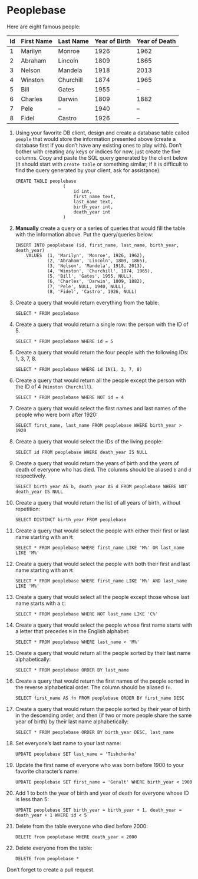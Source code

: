 # Peoplebase

Here are eight famous people: 

| Id | First Name | Last Name | Year of Birth | Year of Death |
|----|------------|-----------|---------------|---------------|
| 1  | Marilyn    | Monroe    | 1926          | 1962          |
| 2  | Abraham    | Lincoln   | 1809          | 1865          |
| 3  | Nelson     | Mandela   | 1918          | 2013          |
| 4  | Winston    | Churchill | 1874          | 1965          |
| 5  | Bill       | Gates     | 1955          | –             |
| 6  | Charles    | Darwin    | 1809          | 1882          |
| 7  | Pele       | –         | 1940          | –             |
| 8  | Fidel      | Castro    | 1926          | –             |

1. Using your favorite DB client, design and create a database table called `people` that would store the information presented above (create a database first if you don’t have any existing ones to play with). Don’t bother with creating any keys or indices for now, just create the five columns. Copy and paste the SQL query generated by the client below (it should start with `create table` or something similar; if it is difficult to find the query generated by your client, ask for assistance):

    ```postgresql
    CREATE TABLE peoplebase
                      (
                          id int,
                          first_name text,
                          last_name text,
                          birth_year int,
                          death_year int
                      )
    ```

2. **Manually** create a query or a series of queries that would fill the table with the information above. Put the query/queries below:

    ```postgresql
    INSERT INTO peoplebase (id, first_name, last_name, birth_year, death_year)
        VALUES  (1, 'Marilyn', 'Monroe', 1926, 1962),
                (2, 'Abraham', 'Lincoln', 1809, 1865),
                (3, 'Nelson', 'Mandela', 1918, 2013),
                (4, 'Winston', 'Churchill', 1874, 1965),
                (5, 'Bill', 'Gates', 1955, NULL),
                (6, 'Charles', 'Darwin', 1809, 1882),
                (7, 'Pele', NULL, 1940, NULL),
                (8, 'Fidel', 'Castro', 1926, NULL)
    ```

3. Create a query that would return everything from the table:

    ```postgresql
    SELECT * FROM peoplebase
    ```
    
4. Create a query that would return a single row: the person with the ID of 5.

    ```postgresql
    SELECT * FROM peoplebase WHERE id = 5
    ```

5. Create a query that would return the four people with the following IDs: 1, 3, 7, 8.

    ```postgresql
    SELECT * FROM peoplebase WHERE id IN(1, 3, 7, 8)
    ```

6. Create a query that would return all the people except the person with the ID of 4 (`Winston Churchill`).

    ```postgresql
    SELECT * FROM peoplebase WHERE NOT id = 4
    ```

7. Create a query that would select the first names and last names of the people who were born after 1920:

    ```postgresql
    SELECT first_name, last_name FROM peoplebase WHERE birth_year > 1920
    ```
    
8. Create a query that would select the IDs of the living people:

    ```postgresql
    SELECT id FROM peoplebase WHERE death_year IS NULL
    ```
    
9. Create a query that would return the years of birth and the years of death of everyone who has died. The columns should be aliased `b` and `d` respectively.

    ```postgresql
    SELECT birth_year AS b, death_year AS d FROM peoplebase WHERE NOT death_year IS NULL
    ```
    
10. Create a query that would return the list of all years of birth, without repetition:

    ```postgresql
    SELECT DISTINCT birth_year FROM peoplebase
    ```

11. Create a query that would select the people with either their first or last name starting with an `M`:

    ```postgresql
    SELECT * FROM peoplebase WHERE first_name LIKE 'M%' OR last_name LIKE 'M%'
    ```

12. Create a query that would select the people with both their first and last name starting with an `M`:

    ```postgresql
    SELECT * FROM peoplebase WHERE first_name LIKE 'M%' AND last_name LIKE 'M%'
    ```
    
13. Create a query that would select all the people except those whose last name starts with a `C`:

    ```postgresql
    SELECT * FROM peoplebase WHERE NOT last_name LIKE 'C%'
    ```
    
14. Create a query that would select the people whose first name starts with a letter that precedes `M` in the English alphabet:

    ```postgresql
    SELECT * FROM peoplebase WHERE last_name < 'M%'
    ```
    
15. Create a query that would return all the people sorted by their last name alphabetically:

    ```postgresql
    SELECT * FROM peoplebase ORDER BY last_name
    ```

16. Create a query that would return the first names of the people sorted in the reverse alphabetical order. The column should be aliased `fn`.

    ```postgresql
    SELECT first_name AS fn FROM peoplebase ORDER BY first_name DESC
    ```

17. Create a query that would return the people sorted by their year of birth in the descending order, and then (if two or more people share the same year of birth) by their last name alphabetically:

    ```postgresql
    SELECT * FROM peoplebase ORDER BY birth_year DESC, last_name
    ```
    
18. Set everyone’s last name to your last name:

    ```postgresql
    UPDATE peoplebase SET last_name = 'Tishchenko'
    ```
    
19. Update the first name of everyone who was born before 1900 to your favorite character’s name:

    ```postgresql
    UPDATE peoplebase SET first_name = 'Geralt' WHERE birth_year < 1900
    ```
    
20. Add 1 to both the year of birth and year of death for everyone whose ID is less than 5:

    ```postgresql
    UPDATE peoplebase SET birth_year = birth_year + 1, death_year = death_year + 1 WHERE id < 5
    ```

21. Delete from the table everyone who died before 2000:

    ```postgresql
    DELETE from peoplebase WHERE death_year < 2000
    ```

22. Delete everyone from the table:

    ```postgresql
    DELETE from peoplebase *
    ```
    
Don’t forget to create a pull request.
